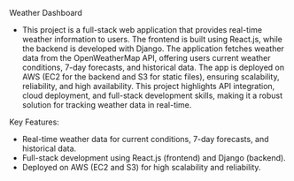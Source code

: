 Weather Dashboard

- This project is a full-stack web application that provides real-time weather information to users. The frontend is built using React.js, while the backend is developed with Django. The application fetches weather data from the OpenWeatherMap API, offering users current weather conditions, 7-day forecasts, and historical data. The app is deployed on AWS (EC2 for the backend and S3 for static files), ensuring scalability, reliability, and high availability. This project highlights API integration, cloud deployment, and full-stack development skills, making it a robust solution for tracking weather data in real-time.

Key Features:

- Real-time weather data for current conditions, 7-day forecasts, and historical data.
- Full-stack development using React.js (frontend) and Django (backend).
- Deployed on AWS (EC2 and S3) for high scalability and reliability.
